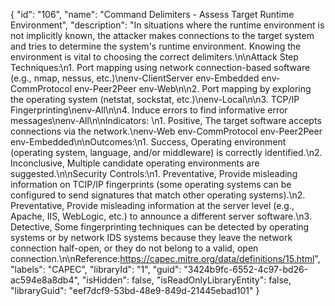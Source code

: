 {
  "id": "106",
  "name": "Command Delimiters - Assess Target Runtime Environment",
  "description": "In situations where the runtime environment is not implicitly known, the attacker makes connections to the target system and tries to determine the system's runtime environment. Knowing the environment is vital to choosing the correct delimiters.\n\nAttack Step Techniques:\n1.   Port mapping using network connection-based software (e.g., nmap, nessus, etc.)\nenv-ClientServer env-Embedded env-CommProtocol env-Peer2Peer env-Web\n\n2.   Port mapping by exploring the operating system (netstat, sockstat, etc.)\nenv-Local\n\n3.   TCP/IP Fingerprinting\nenv-All\n\n4.   Induce errors to find informative error messages\nenv-All\n\nIndicators: \n1.   Positive,   The target software accepts connections via the network.\nenv-Web env-CommProtocol env-Peer2Peer env-Embedded\n\nOutcomes:\n1.   Success,   Operating environment (operating system, language, and/or middleware) is correctly identified.\n2.   Inconclusive,   Multiple candidate operating environments are suggested.\n\nSecurity Controls:\n1.   Preventative,   Provide misleading information on TCIP/IP fingerprints (some operating systems can be configured to send signatures that match other operating systems).\n2.  Preventative,   Provide misleading information at the server level (e.g., Apache, IIS, WebLogic, etc.) to announce a different server software.\n3.   Detective,   Some fingerprinting techniques can be detected by operating systems or by network IDS systems because they leave the network connection half-open, or they do not belong to a valid, open connection.\n\nReference:https://capec.mitre.org/data/definitions/15.html",
  "labels": "CAPEC",
  "libraryId": "1",
  "guid": "3424b9fc-6552-4c97-bd26-ac594e8a8db4",
  "isHidden": false,
  "isReadOnlyLibraryEntity": false,
  "libraryGuid": "eef7dcf9-53bd-48e9-849d-21445ebad101"
}